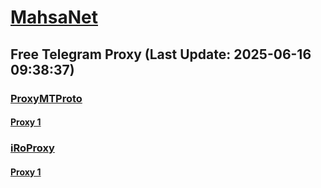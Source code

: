 
# [MahsaNet](https://t.me/mahsa_net)
## Free Telegram Proxy (Last Update: 2025-06-16 09:38:37)
### [ProxyMTProto](https://t.me/ProxyMTProto)
#### [Proxy 1](tg://proxy?server=1.pricefreecomagainshatel.co.uk&port=443&secret=7rXpXsHm4qJ_nKJvoq_oq_ptZWRpYS5zdGVhbXBvd2VyZWQuY29t)
### [iRoProxy](https://t.me/iRoProxy)
#### [Proxy 1](tg://proxy?server=149.57.1.70&port=70&secret=7gffffffff___f_______Adkb3dubG9hZC53aW5kb3dzdXBkYXRlLmNvbQ%3D%3D)

    